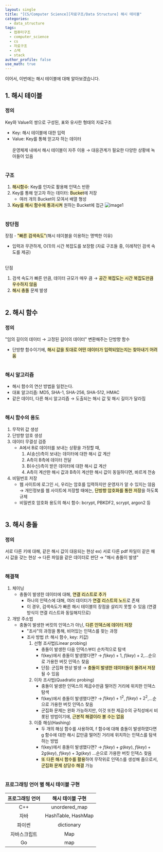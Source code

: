 ```yaml
---
layout: single
title: "[CS/Computer Science][자료구조/Data Structure] 해시 테이블"
categories:
  - data_structure
tags:
  - 컴퓨터구조
  - computer_science
  - cs
  - 자료구조
  - 스택
  - stack
author_profile: false
use_math: true
---
```

이어서, 이번에는 해시 테이블에 대해 알아보겠습니다.

## 1. 해시 테이블
### 정의
Key와 Value의 쌍으로 구성된, 표와 유사한 형태의 자료구조
- Key: 해시 테이블에 대한 입력
- Value: Key를 통해 얻고자 하는 데이터<br><br>
운영체제 내에서 해시 테이블이 자주 이용 → 대응관계가 필요한 다양한 상황에 녹아들어 있음<br><br>

### 구조
1. <mark style="background: #FFF3A3A6;">해시함수</mark>: Key를 인자로 활용해 인덱스 반환
2. Key를 통해 얻고자 하는 데이터: <mark style="background: #FFF3A3A6;">Bucket</mark>에 저장
	- 여러 개의 Bucket이 모여서 배열 형성
3. <mark style="background: #FFF3A3A6;">Key를 해시 함수에 통과시켜</mark> 원하는 Bucket에 접근
	![image1](../../images/2025-03-20-cs_basic-4_5/image1.png)<br><br>

### 장단점
장점 - <mark style="background: #FFF3A3A6;">"빠른 검색속도"</mark>(해시 테이블을 이용하는 명백한 이유)
- 입력과 무관하게, O(1)의 시간 복잡도를 보장함 (자료 구조들 중, 이례적인 검색 속도를 제공)<br><br>

단점
1. 검색 속도가 빠른 만큼, 데이터 규모가 매우 큼 → <mark style="background: #FFF3A3A6;">공간 복잡도는 시간 복잡도만큼 우수하지 않음</mark>
2. <mark style="background: #FFF3A3A6;">해시 충돌</mark> 문제 발생<br><br>

## 2. 해시 함수
### 정의
"임의 길이의 데이터 → 고정된 길이의 데이터" 변환해주는 단방향 함수
- 단방향 함수이기에, <mark style="background: #FFF3A3A6;">해시 값을 토대로 어떤 데이터가 입력되었는지는 찾아내기 어려움</mark><br><br>

### 해시 알고리즘
- 해시 함수의 연산 방법을 일컫는다.
- 대표 알고리즘: MD5, SHA-1, SHA-256, SHA-512, HMAC
- 같은 데이터, 다른 해시 알고리즘 → 도출되는 해시 값 및 해시 길이가 달라짐<br><br>
### 해시 함수의 용도
1. 무작위 값 생성
2. 단방향 암호 생성
3. 데이터 무결성 검증
	- A에서 B로 데이터를 보내는 상황을 가정할 때,
		1. A(송신)측이 보내는 데이터에 대한 해시 값 계산
		2. A측이 B측에 데이터 전달
		3. B(수신)측이 받은 데이터에 대한 해시 값 계산
		4. A측이 계산한 해시 값과 B측이 계산한 해시 값이 동일하다면, 바르게 전송
4. 비밀번호 저장
	- 웹 사이트에 로그인 시, 우리는 암호를 입력하지만 운영자가 알 수 있지는 않음 → 개인정보를 웹 사이트에 저장할 때에는, <mark style="background: #FFF3A3A6;">단방향 암호화를 통한 저장</mark>을 하도록 규제
	- 비밀번호 암호화 용도의 해시 함수: bcrypt, PBKDF2, scrypt, argon2 등<br><br>

## 3. 해시 충돌
### 정의
서로 다른 키에 대해, 같은 해시 값이 대응되는 현상
ex) 서로 다른 pdf 파일이 같은 해시 값을 갖는 현상 → 다른 파일을 같은 데이터로 판단 → "해시 충돌이 발생"<br><br>
### 해결책
1. 체이닝
	- 충돌이 발생한 데이터에 대해, <mark style="background: #FFF3A3A6;">연결 리스트로 추가</mark>
		- 하나의 인덱스에 대해, 여러 데이터가 <mark style="background: #FFF3A3A6;">연결 리스트의 노드</mark>로 존재
		- 이 경우, 검색속도가 빠른 해시 테이블의 장점을 살리지 못할 수 있음 (연결 방식이 연결 리스트와 동일해지므로)
2. 개방 주소법
	- 충돌이 발생한 버킷의 인덱스가 아닌, <mark style="background: #FFF3A3A6;">다른 인덱스에 데이터 저장</mark>
		- "조사"의 과정을 통해, 비어있는 인덱스를 찾는 과정
		- 조사 방법 (f: 해시 함수, key: 키값)
			1. 선형 조사법(Linear probing)
				- 충돌이 발생한 다음 인덱스부터 순차적으로 탐색
				- f(key)에서 충돌이 발생했다면? 
					→ $f(key)+1$, $f(key)+2$,...순으로 가용한 버킷 인덱스 찾음
				- 단점: 군집화 현상 발생 → <mark style="background: #FFF3A3A6;">충돌이 발생한 데이터들이 몰려서 저장</mark>될 수 있음
			2. 이차 조사법(Quadratic probing)
				- 충돌이 발생한 인덱스의 제곱수만큼 떨어진 거리에 위치한 인덱스 탐색
				- f(key)에서 충돌이 발생했다면? 
					→ $f(key)+1^2$, $f(key)+2^2$,...순으로 가용한 버킷 인덱스 찾음
				- 군집화 문제는 완화 가능하지만, 이것 또한 제곱수의 규칙성에서 비롯된 방법이기에, <mark style="background: #FFF3A3A6;">근본적 해결이라 볼 수는 없음</mark>
			3. 이중 해싱(Hashing)
				- 두 개의 해싱 함수를 사용하여, f 함수에 대해 충돌이 발생하였다면 g 함수에 대한 해시 값만큼 떨어진 거리에 위치하는 인덱스를 탐색하는 방법
				- f(key)에서 충돌이 발생했다면? 
					→ $f(key)+g(key)$, $f(key)+2g(key)$, $f(key)+3g(key)$ ...순으로 가용한 버킷 인덱스 찾음
				- <mark style="background: #FFF3A3A6;">또 다른 해시 함수를 활용</mark>하여 무작위로 인덱스를 생성해 줌으로서, <mark style="background: #FFF3A3A6;">군집화 문제 상당수 해결</mark> 가능<br><br>

### 프로그래밍 언어 별 해시 테이블 구현

| 프로그래밍 언어 |     해시 테이블 구현      |
| :------: | :----------------: |
|   C++    |   unordered_map    |
|    자바    | HashTable, HashMap |
|   파이썬    |     dictionary     |
|  자바스크립트  |        Map         |
|    Go    |        map         |
